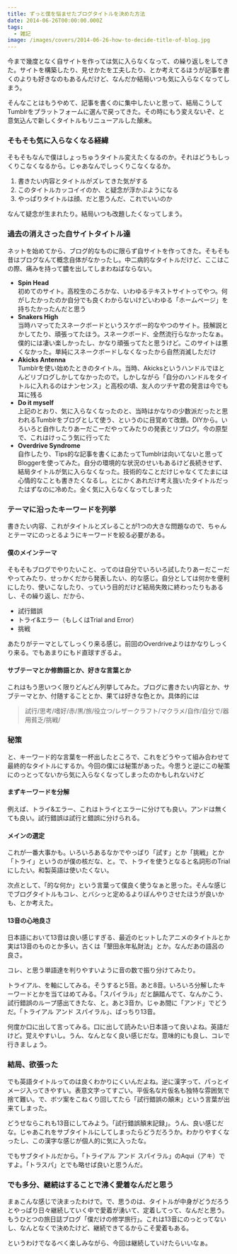 ```yaml
---
title: ずっと僕を悩ませたブログタイトルを決めた方法
date: 2014-06-26T00:00:00.000Z
tags:
  - 雑記
image: /images/covers/2014-06-26-how-to-decide-title-of-blog.jpg
---
```

今まで幾度となく自サイトを作っては気に入らなくなって、の繰り返しをしてきた。サイトを構築したり、見せかたを工夫したり、とか考えてるほうが記事を書くのよりも好きなのもあるんだけど、なんだか結局いつも気に入らなくなってしまう。

そんなことはもうやめて、記事を書くのに集中したいと思って、結局こうしてTumblrをプラットフォームに選んで戻ってきた。その時にもう変えないぞ、と意気込んで新しくタイトルもリニューアルした顛末。

### そもそも気に入らなくなる経緯
そもそもなんで僕はしょっちゅうタイトル変えたくなるのか。それはどうもしっくりこなくなるから。じゃあなんでしっくりこなくなるか。

1. 書きたい内容とタイトルがズレてきた気がする
2. このタイトルカッコイイのか、と疑念が浮かぶようになる
3. やっぱりタイトルは顔、だと思うんだ、これでいいのか

なんて疑念が生まれたり。結局いつも改題したくなってしまう。

### 過去の消えさった自サイトタイトル達
ネットを始めてから、ブログ的なものに限らず自サイトを作ってきた。そもそも昔はブログなんて概念自体がなかったし。中二病的なタイトルだけど、ここはこの際、痛みを持って膿を出してしまわねばならない。

- **Spin Head**  
初めてのサイト。高校生のころかな、いわゆるテキストサイトってやつ。何がしたかったのか自分でも良くわからないけどいわゆる「ホームページ」を持ちたかったんだと思う
- **Snakers High**  
当時ハマってたスネークボードというスケボー的なやつのサイト。技解説とかしてたり、頑張ってたほう。スネークボード、全然流行らなかったなぁ。僕的には凄い楽しかったし、かなり頑張ってたと思うけど。このサイトは悪くなかった。単純にスネークボードしなくなったから自然消滅しただけ
- **Akicks Antenna**  
Tumblrを使い始めたときのタイトル。当時、Akicksというハンドルでほとんどリブログしかしてなかったので。しかしながら「自分のハンドルをタイトルに入れるのはナンセンス」と高校の頃、友人のツチヤ君の発言は今でも耳に残る
- **Do it myself**  
上記のとおり、気に入らなくなったのと、当時はかなりの少数派だったと思われるTumblrをブログとして使う、というのに目覚めて改題。DIYから。いろいろと自作したりあーだこーだやってみたりの発表とリブログ。今の原型で、これはけっこう気に行ってた
- **Overdrive Syndrome**  
自作したり、Tips的な記事を書くにあたってTumblrは向いてないと思ってBloggerを使ってみた。自分の環境的な状況のせいもあるけど長続きせず、結局タイトルが気に入らなくなった。技術的なことだけじゃなくてたまには心情的なことも書きたくなるし。とにかくあれだけ考え抜いたタイトルだったはずなのに冷めた。全く気に入らなくなってしまった

### テーマに沿ったキーワードを列挙
書きたい内容、これがタイトルとズレることが1つの大きな問題なので、ちゃんとテーマにのっとるようにキーワードを絞る必要がある。
#### 僕のメインテーマ
そもそもブログでやりたいこと、ってのは自分でいろいろ試したりあーだこーだやってみたり、せっかくだから発表したい、的な感じ。自分としては何かを便利にしたり、使いこなしたり、っていう目的だけど結局失敗に終わったりもあるし、その繰り返し、だから、

- 試行錯誤
- トライ&amp;エラー（もしくはTrial and Error）
- 挑戦

あたりがテーマとしてしっくり来る感じ。前回のOverdriveよりはかなりしっくり来る。でもあまりにもド直球すぎるよ。
#### サブテーマとか修飾語とか、好きな言葉とか
これはもう思いつく限りどんどん列挙してみた。ブログに書きたい内容とか、サブテーマとか、付随することとか、果ては好きな色とか。具体的には
> 試行/思考/嗜好/赤/黒/旅/役立つ/レザークラフト/マクラメ/自作/自分で/器用貧乏/挑戦/

### 秘策
と、キーワード的な言葉を一杯出したところで、これをどうやって組み合わせて最終的なタイトルにするか。今回の僕には秘策があった。今思うと逆にこの秘策にのっとってないから気に入らなくなってしまったのかもしれないけど

#### まずキーワードを分解
例えば、トライ&amp;エラー、これはトライとエラーに分けても良い。アンドは無くても良い。試行錯誤は試行と錯誤に分けられる。

#### メインの選定
これが一番大事かも。いろいろあるなかでやっぱり「試す」とか「挑戦」とか「トライ」というのが僕の核だな、と。で、トライを使うとなると名詞形のTrialにしたい。和製英語は使いたくない。

次点として、「的な何か」という言葉って僕良く使うなぁと思った。そんな感じでブログタイトルもコレ、とバシっと定めるよりぼんやりさせたほうが良いかも、とか考えた。

#### 13音の心地良さ
日本語において13音は良い感じすぎる、最近のヒットしたアニメのタイトルとか実は13音のものとか多い。古くは「墾田永年私財法」とか。なんだあの語呂の良さ。

コレ、と思う単語達を判りやすいように音の数で振り分けてみたり。

トライアル、を軸にしてみる。そうすると5音。あと8音。いろいろ分解したキーワードとかを当てはめてみる。「スパイラル」だと韻踏んでて、なんかこう、試行錯誤のループ感出てきたな、と。あと3音か。じゃあ間に「アンド」でどうだ。「トライアル アンド スパイラル」、ばっちり13音。

何度か口に出して言ってみる。口に出して読みたい日本語って良いよね。英語だけど。覚えやすいし。うん、なんとなく良い感じだな。意味的にも良し、コレで行きましょう。

### 結局、欲張った
でも英語タイトルってのは良くわかりにくいんだよね。逆に漢字って、パっとイメージ入ってきやすい。表意文字ってすごい。平仮名な片仮名も独特な雰囲気で捨て難い。で、ボツ案をこねくり回してたら「試行錯誤の顛末」という言葉が出来てしまった。

どうせならこれも13音にしてみよう。「試行錯誤顛末記録」。うん、良い感じだな。じゃあこれをサブタイトルにしてしまったらどうだろうか。わかりやすくなったし、この漢字な感じが個人的に気に入ったな。

でもサブタイトルだから。「トライアル アンド スパイラル」のAqui（アキ）ですよ。「トラスパ」とでも略せば良いと思うんだ。

### でも多分、継続はすることで沸く愛着なんだと思う
まぁこんな感じで決まったわけで。で、思うのは、タイトルが中身がどうだろうとやっぱり日々継続していく中で愛着が湧いて、定着してって、なんだと思う。もうひとつの旅日誌ブログ「僕だけの修学旅行」。これは13音にのっとってないし、なんとなくで決めたけど、継続できてるからこそ愛着もある。

というわけでなるべく楽しみながら、今回は継続していけたらいいなぁ。
